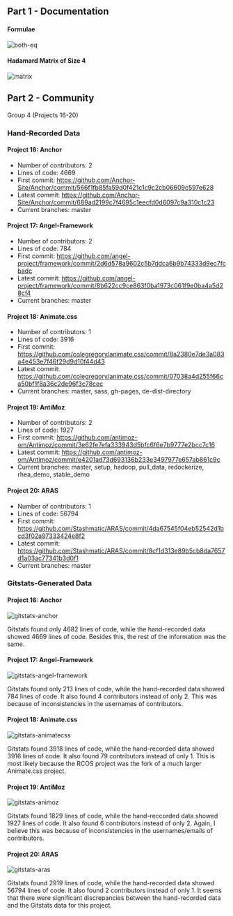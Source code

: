 ## Part 1 - Documentation
#### Formulae
![both-eq](https://user-images.githubusercontent.com/18493608/151603966-4cccfef3-7e8b-423c-9f13-64aa8fae16ba.png)
#### Hadamard Matrix of Size 4
![matrix](https://user-images.githubusercontent.com/18493608/151603982-672558f3-d768-4d15-9336-09478e82aa62.png)
## Part 2 - Community
Group 4 (Projects 16-20)
### Hand-Recorded Data
#### Project 16: Anchor
- Number of contributors: 2
- Lines of code: 4669
- First commit: https://github.com/Anchor-Site/Anchor/commit/566f1fb85fa59d0f421c1c9c2cb06609c597e628
- Latest commit: https://github.com/Anchor-Site/Anchor/commit/689ad2199c7f4695c1eecfd0d6097c9a310c1c23
- Current branches: master
#### Project 17: Angel-Framework
- Number of contributors: 2
- Lines of code: 784
- First commit: https://github.com/angel-project/framework/commit/2d6d578a9602c5b7ddca6b9b74333d9ec7fcbadc
- Latest commit: https://github.com/angel-project/framework/commit/8b622cc9ce863f0ba1973c061f9e0ba4a5d28cf4
- Current branches: master
#### Project 18: Animate.css
- Number of contributors: 1
- Lines of code: 3916
- First commit: https://github.com/colegregory/animate.css/commit/8a2380e7de3a083a4e453e7f46f29d9d10f44d43
- Latest commit: https://github.com/colegregory/animate.css/commit/07038a4d255f66ca50bf1f8a36c2de96f3c78cec
- Current branches: master, sass, gh-pages, de-dist-directory
#### Project 19: AntiMoz
- Number of contributors: 2
- Lines of code: 1927
- First commit: https://github.com/antimoz-om/Antimoz/commit/3e62fe7efa333943d5bfc6f6e7b9777e2bcc7c16
- Latest commit: https://github.com/antimoz-om/Antimoz/commit/e4201ad73d693136b233e3497977e657ab861c9c
- Current branches: master, setup, hadoop, pull_data, redockerize, rhea_demo, stable_demo
#### Project 20: ARAS
- Number of contributors: 1
- Lines of code: 56794
- First commit: https://github.com/Stashmatic/ARAS/commit/4da67545f04eb52542d1bcd3f02a97333424e8f2
- Latest commit: https://github.com/Stashmatic/ARAS/commit/8cf1d313e89b5cb8da7657d1a03ac77341b3d0f1
- Current branches: master

### Gitstats-Generated Data
#### Project 16: Anchor
![gitstats-anchor](https://user-images.githubusercontent.com/18493608/151604031-eea6f516-394a-49c6-8d40-3215f4d37a1f.png)

Gitstats found only 4682 lines of code, while the hand-recorded data showed 4669 lines of code. Besides this, the rest of the information was the same.
#### Project 17: Angel-Framework
![gitstats-angel-framework](https://user-images.githubusercontent.com/18493608/151604048-0aed0681-37d3-447b-bfc3-7724553b613a.png)

Gitstats found only 213 lines of code, while the hand-recorded data showed 784 lines of code. It also found 4 contributors instead of only 2. This was because of inconsistencies in the usernames of contributors.
#### Project 18: Animate.css
![gitstats-animatecss](https://user-images.githubusercontent.com/18493608/151604059-95ecdee2-a8a8-40b8-a1f4-61dfafb74ddc.png)

Gitstats found 3918 lines of code, while the hand-recorded data showed 3916 lines of code. It also found 79 contributors instead of only 1. This is most likely because the RCOS project was the fork of a much larger Animate.css project.
#### Project 19: AntiMoz
![gitstats-animoz](https://user-images.githubusercontent.com/18493608/151604063-9211c073-c084-4337-9ff6-ff2d435a0597.png)

Gitstats found 1829 lines of code, while the hand-reccorded data showed 1927 lines of code. It also found 6 contributors instead of only 2. Again, I believe this was because of inconsistencies in the usernames/emails of contributors.
#### Project 20: ARAS
![gitstats-aras](https://user-images.githubusercontent.com/18493608/151604077-43e6300a-3ebe-40dc-9a18-b586366a9550.png)

Gitstats found 2919 lines of code, while the hand-recorded data showed 56794 lines of code. It also found 2 contributors instead of only 1. It seems that there were significant discrepancies between the hand-recorded data and the Gitstats data for this project.
